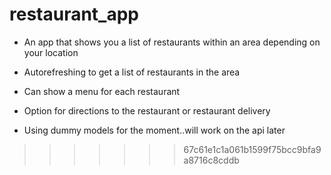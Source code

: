 
# restaurant_app


- An app that shows you a list of restaurants within an area depending on your location

- Autorefreshing to get a list of restaurants in the area

- Can show a menu for each restaurant

- Option for directions to the restaurant or restaurant delivery

- Using dummy models for the moment..will work on the api later

>>>>>>> 67c61e1c1a061b1599f75bcc9bfa9a8716c8cddb
